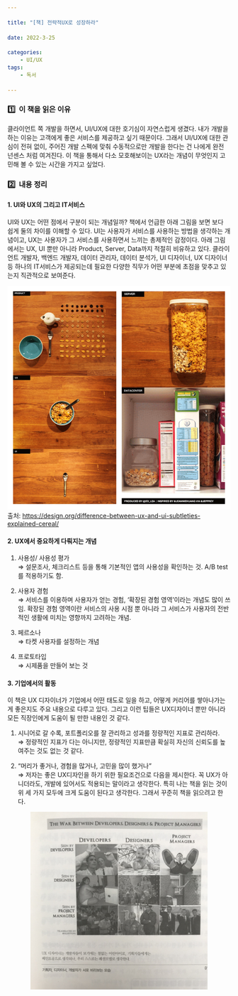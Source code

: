 ```yaml
---

title: "[책] 전략적UX로 성장하라"

date: 2022-3-25 

categories:
    - UI/UX
tags:
    - 독서

---
```


### 1️⃣  이 책을 읽은 이유

클라이언트 쪽 개발을 하면서, UI/UX에 대한 호기심이 자연스럽게 생겼다. 내가 개발을 하는 이유는 고객에게 좋은 서비스를 제공하고 싶기 때문이다. 그래서 UI/UX에 대한 관심이 전혀 없이, 주어진 개발 스펙에 맞춰 수동적으로만 개발을 한다는 건 나에게 완전 넌센스 처럼 여겨진다. 이 책을 통해서 다소 모호해보이는 UX라는 개념이 무엇인지 고민해  볼 수 있는 시간을 가지고 싶었다.

### 2️⃣  내용 정리

#### 1. UI와 UX의 그리고 IT서비스
    
UI와 UX는 어떤 점에서 구분이 되는 개념일까? 책에서 언급한 아래 그림을 보면 보다 쉽게 둘의 차이를 이해할 수 있다. UI는 사용자가 서비스를 사용하는 방법을 생각하는 개념이고, UX는 사용자가 그 서비스를 사용하면서 느끼는 총제적인 감정이다. 아래 그림에서는 UX, UI 뿐만 아니라 Product, Server, Data까지 적절히 비유하고 있다. 클라이언트 개발자, 백엔드 개발자, 데이터 관리자, 데이터 분석가, UI 디자이너, UX 디자이너 등 하나의 IT서비스가 제공되는데 필요한 다양한 직무가 어떤 부분에 초점을 맞추고 있는지 직관적으로 보여준다.

![UI/UX](/assets/img/ux_ui.png)  
출처: https://design.org/difference-between-ux-and-ui-subtleties-explained-cereal/

#### 2. UX에서 중요하게 다뤄지는 개념  

1. 사용성/ 사용성 평가  
    ⇒ 설문조사, 체크리스트 등을 통해 기본적인 앱의 사용성을 확인하는 것. A/B test를 적용하기도 함.
    
2. 사용자 경험  
    ⇒ 서비스를 이용하며 사용자가 얻는 경험, ‘확장된 경험 영역’이라는 개념도 많이 쓰임. 확장된 경험 영역이란 서비스의 사용 시점 뿐 아니라 그 서비스가 사용자의 전반적인 생활에 미치는 영향까지 고려하는 개념.
    
3. 페르소나  
     ⇒ 타켓 사용자를 설정하는 개념
    
4. 프로토타입  
    ⇒ 시제품을 만들어 보는 것

#### 3. 기업에서의 활동  
이 책은 UX 디자이너가 기업에서 어떤 태도로 일을 하고, 어떻게 커리어를 쌓아나가는게 좋은지도 주요 내용으로 다루고 있다. 그리고 이런 팁들은 UX디자이너 뿐만 아니라 모든 직장인에게 도움이 될 만한 내용인 것 같다.
  
1. 시니어로 갈 수록, 포트폴리오를 잘 관리하고 성과를 정량적인 지표로 관리하라.  
    ⇒ 정량적인 지표가 다는 아니지만, 정량적인 지표만큼 확실히 자신의 신뢰도를 높여주는 것도 없는 것 같다.   
  
2. “머리가 좋거나, 경험을 많거나, 고민을 많이 했거나”    
    ⇒ 저자는 좋은 UX디자인을 하기 위한 필요조건으로 다음을 제시한다. 꼭 UX가 아니더라도, 개발에 있어서도 적용되는 말이라고 생각한다. 특히 나는 책을 읽는 것이 위 세 가지 모두에 크게 도움이 된다고 생각한다.  그래서 꾸준히 책을 읽으려고 한다.

<div style="text-align: center;">
    <img src="/assets/img/ux_roles.jpg" alt="ux_roles" width="400"/>
<div>
